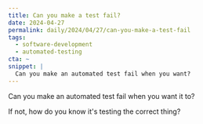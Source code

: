 ```yaml
---
title: Can you make a test fail?
date: 2024-04-27
permalink: daily/2024/04/27/can-you-make-a-test-fail
tags:
  - software-development
  - automated-testing
cta: ~
snippet: |
  Can you make an automated test fail when you want?
---
```


Can you make an automated test fail when you want it to?

If not, how do you know it's testing the correct thing?
